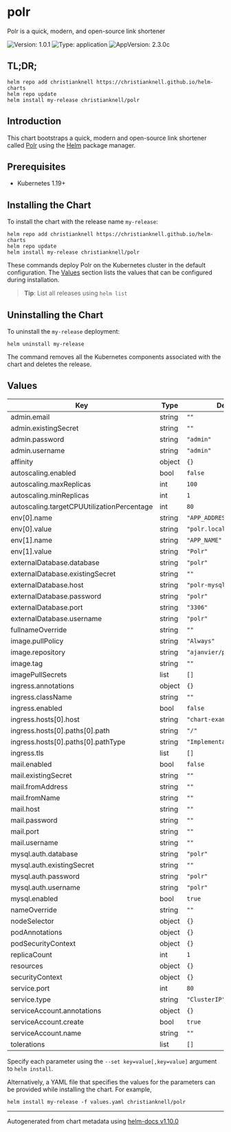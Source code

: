 # polr

Polr is a quick, modern, and open-source link shortener

![Version: 1.0.1](https://img.shields.io/badge/Version-1.0.1-informational?style=flat-square) ![Type: application](https://img.shields.io/badge/Type-application-informational?style=flat-square) ![AppVersion: 2.3.0c](https://img.shields.io/badge/AppVersion-2.3.0c-informational?style=flat-square)

## TL;DR;

```console
helm repo add christianknell https://christianknell.github.io/helm-charts
helm repo update
helm install my-release christianknell/polr
```

## Introduction

This chart bootstraps a quick, modern and open-source link shortener called [Polr](https://polrproject.org/) using the [Helm](https://helm.sh) package manager.

## Prerequisites

- Kubernetes 1.19+

## Installing the Chart

To install the chart with the release name `my-release`:

```console
helm repo add christianknell https://christianknell.github.io/helm-charts
helm repo update
helm install my-release christianknell/polr
```

These commands deploy Polr on the Kubernetes cluster in the default configuration. The [Values](#values) section lists the values that can be configured during installation.

> **Tip**: List all releases using `helm list`

## Uninstalling the Chart

To uninstall the `my-release` deployment:

```console
helm uninstall my-release
```

The command removes all the Kubernetes components associated with the chart and deletes the release.

## Values

| Key                                        | Type   | Default                    | Description |
| ------------------------------------------ | ------ | -------------------------- | ----------- |
| admin.email                                | string | `""`                       |             |
| admin.existingSecret                       | string | `""`                       |             |
| admin.password                             | string | `"admin"`                  |             |
| admin.username                             | string | `"admin"`                  |             |
| affinity                                   | object | `{}`                       |             |
| autoscaling.enabled                        | bool   | `false`                    |             |
| autoscaling.maxReplicas                    | int    | `100`                      |             |
| autoscaling.minReplicas                    | int    | `1`                        |             |
| autoscaling.targetCPUUtilizationPercentage | int    | `80`                       |             |
| env[0].name                                | string | `"APP_ADDRESS"`            |             |
| env[0].value                               | string | `"polr.local"`             |             |
| env[1].name                                | string | `"APP_NAME"`               |             |
| env[1].value                               | string | `"Polr"`                   |             |
| externalDatabase.database                  | string | `"polr"`                   |             |
| externalDatabase.existingSecret            | string | `""`                       |             |
| externalDatabase.host                      | string | `"polr-mysql"`             |             |
| externalDatabase.password                  | string | `"polr"`                   |             |
| externalDatabase.port                      | string | `"3306"`                   |             |
| externalDatabase.username                  | string | `"polr"`                   |             |
| fullnameOverride                           | string | `""`                       |             |
| image.pullPolicy                           | string | `"Always"`                 |             |
| image.repository                           | string | `"ajanvier/polr"`          |             |
| image.tag                                  | string | `""`                       |             |
| imagePullSecrets                           | list   | `[]`                       |             |
| ingress.annotations                        | object | `{}`                       |             |
| ingress.className                          | string | `""`                       |             |
| ingress.enabled                            | bool   | `false`                    |             |
| ingress.hosts[0].host                      | string | `"chart-example.local"`    |             |
| ingress.hosts[0].paths[0].path             | string | `"/"`                      |             |
| ingress.hosts[0].paths[0].pathType         | string | `"ImplementationSpecific"` |             |
| ingress.tls                                | list   | `[]`                       |             |
| mail.enabled                               | bool   | `false`                    |             |
| mail.existingSecret                        | string | `""`                       |             |
| mail.fromAddress                           | string | `""`                       |             |
| mail.fromName                              | string | `""`                       |             |
| mail.host                                  | string | `""`                       |             |
| mail.password                              | string | `""`                       |             |
| mail.port                                  | string | `""`                       |             |
| mail.username                              | string | `""`                       |             |
| mysql.auth.database                        | string | `"polr"`                   |             |
| mysql.auth.existingSecret                  | string | `""`                       |             |
| mysql.auth.password                        | string | `"polr"`                   |             |
| mysql.auth.username                        | string | `"polr"`                   |             |
| mysql.enabled                              | bool   | `true`                     |             |
| nameOverride                               | string | `""`                       |             |
| nodeSelector                               | object | `{}`                       |             |
| podAnnotations                             | object | `{}`                       |             |
| podSecurityContext                         | object | `{}`                       |             |
| replicaCount                               | int    | `1`                        |             |
| resources                                  | object | `{}`                       |             |
| securityContext                            | object | `{}`                       |             |
| service.port                               | int    | `80`                       |             |
| service.type                               | string | `"ClusterIP"`              |             |
| serviceAccount.annotations                 | object | `{}`                       |             |
| serviceAccount.create                      | bool   | `true`                     |             |
| serviceAccount.name                        | string | `""`                       |             |
| tolerations                                | list   | `[]`                       |             |

Specify each parameter using the `--set key=value[,key=value]` argument to `helm install`.

Alternatively, a YAML file that specifies the values for the parameters can be provided while installing the chart. For example,

```console
helm install my-release -f values.yaml christianknell/polr
```

---

Autogenerated from chart metadata using [helm-docs v1.10.0](https://github.com/norwoodj/helm-docs/releases/v1.10.0)
